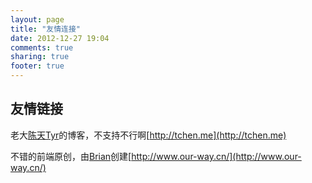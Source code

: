 ```yaml
---
layout: page
title: "友情连接"
date: 2012-12-27 19:04
comments: true
sharing: true
footer: true
---
```



## 友情链接

老大[陈天Tyr](http://weibo.com/tchen82)的博客，不支持不行啊[http://tchen.me](http://tchen.me)


不错的前端原创，由[Brian](http://weibo.com/545402605/)创建[http://www.our-way.cn/](http://www.our-way.cn/)

